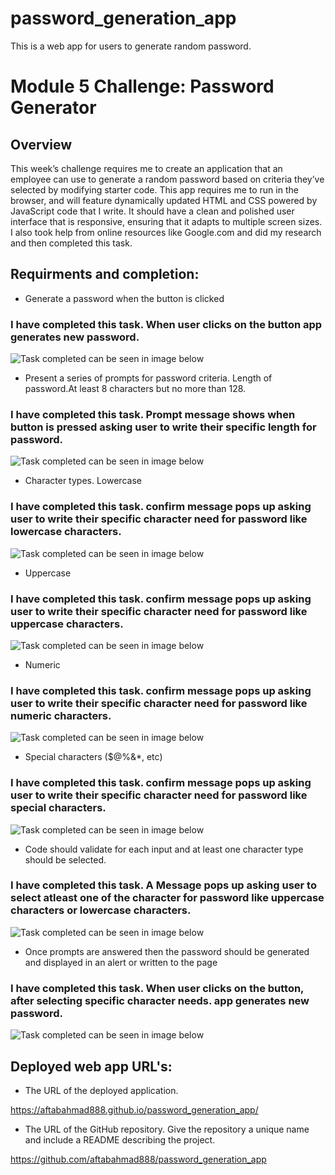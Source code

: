 # password_generation_app
This is a web app for users to generate random password.
# Module 5 Challenge: Password Generator

## Overview

This week’s challenge requires me to create an application that an employee can use to generate a random password based on criteria they’ve selected by modifying starter code. This app requires me to run in the browser, and will feature dynamically updated HTML and CSS powered by JavaScript code that I write. It should have a clean and polished user interface that is responsive, ensuring that it adapts to multiple screen sizes. I also took help from online resources like Google.com and did my research and then completed this task.

## Requirments and completion:

* Generate a password when the button is clicked
### I have completed this task. When user clicks on the button app generates new password.
![Task completed can be seen in image below](./images/password_generated.jpg)


* Present a series of prompts for password criteria. Length of password.At least 8 characters but no more than 128.
### I have completed this task. Prompt message shows when button is pressed asking user to write their specific length for password.
![Task completed can be seen in image below](./images/prompt_message_for_length.jpg)


* Character types. Lowercase
### I have completed this task. confirm message pops up asking user to write their specific character need for password like lowercase characters.
![Task completed can be seen in image below](./images/for_lowercase_characters.jpg)


* Uppercase
### I have completed this task. confirm message pops up asking user to write their specific character need for password like uppercase characters.
![Task completed can be seen in image below](./images/for_uppercase_characters.jpg)


* Numeric
### I have completed this task. confirm message pops up asking user to write their specific character need for password like numeric characters.
![Task completed can be seen in image below](./images/for_numeric_characters.jpg)


* Special characters ($@%&*, etc)
### I have completed this task. confirm message pops up asking user to write their specific character need for password like special characters.
![Task completed can be seen in image below](./images/for_special_characters.jpg)


* Code should validate for each input and at least one character type should be selected.
### I have completed this task. A Message pops up asking user to select atleast one of the character  for password like uppercase characters or lowercase characters.
![Task completed can be seen in image below](./images/atleast_one_character_set.jpg)


* Once prompts are answered then the password should be generated and displayed in an alert or written to the page
### I have completed this task. When user clicks on the button, after selecting specific character needs. app generates new password.
![Task completed can be seen in image below](./images/password_generated.jpg)


## Deployed web app URL's:

* The URL of the deployed application.

https://aftabahmad888.github.io/password_generation_app/


* The URL of the GitHub repository. Give the repository a unique name and include a README describing the project.

https://github.com/aftabahmad888/password_generation_app

